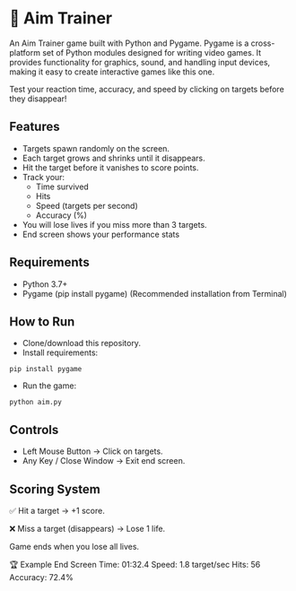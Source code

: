 # 🎯 Aim Trainer
An Aim Trainer game built with Python and Pygame. Pygame is a cross-platform set of Python modules designed for writing video games. It provides functionality for graphics, sound, and handling input devices, making it easy to create interactive games like this one.

Test your reaction time, accuracy, and speed by clicking on targets before they disappear!

##  Features
- Targets spawn randomly on the screen.
- Each target grows and shrinks until it disappears.
- Hit the target before it vanishes to score points.
- Track your:
   - Time survived
   - Hits
   - Speed (targets per second)
   - Accuracy (%)
- You will lose lives if you miss more than 3 targets.
- End screen shows your performance stats

## Requirements
- Python 3.7+
- Pygame (pip install pygame) (Recommended installation from Terminal)

## How to Run
- Clone/download this repository.
- Install requirements:
```
pip install pygame
```
- Run the game:
```
python aim.py
```

## Controls
- Left Mouse Button → Click on targets.
- Any Key / Close Window → Exit end screen.

## Scoring System

✅ Hit a target → +1 score.

❌ Miss a target (disappears) → Lose 1 life.

Game ends when you lose all lives.

🏆 Example End Screen
Time: 01:32.4
Speed: 1.8 target/sec
Hits: 56
Accuracy: 72.4%







